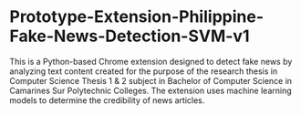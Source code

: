 # Prototype-Extension-Philippine-Fake-News-Detection-SVM-v1
This is a Python-based Chrome extension designed to detect fake news by analyzing text content created for the purpose of the research thesis in Computer Science Thesis 1 &amp; 2 subject in Bachelor of Computer Science in Camarines Sur Polytechnic Colleges. The extension uses machine learning models to determine the credibility of news articles.

